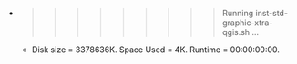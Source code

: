 * >>>>>>>>> Running inst-std-graphic-xtra-qgis.sh ...
  * Disk size = 3378636K. Space Used = 4K. Runtime = 00:00:00:00.
